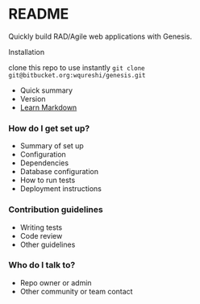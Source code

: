 # README #

Quickly build RAD/Agile web applications with Genesis.

Installation

clone this repo to use instantly
`git clone git@bitbucket.org:wqureshi/genesis.git`

* Quick summary
* Version
* [Learn Markdown](https://bitbucket.org/tutorials/markdowndemo)

### How do I get set up? ###

* Summary of set up
* Configuration
* Dependencies
* Database configuration
* How to run tests
* Deployment instructions

### Contribution guidelines ###

* Writing tests
* Code review
* Other guidelines

### Who do I talk to? ###

* Repo owner or admin
* Other community or team contact